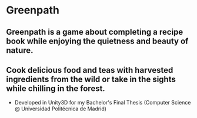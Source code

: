 # **Greenpath**

## Greenpath is a game about completing a recipe book while enjoying the quietness and beauty of nature. 
## Cook delicious food and teas with harvested ingredients from the wild or take in the sights while chilling in the forest.

* Developed in Unity3D for my Bachelor's Final Thesis (Computer Science @ Universidad Politécnica de Madrid)